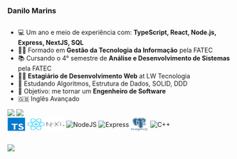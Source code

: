 ### Danilo Marins

##

- 💻 Um ano e meio de experiência com: <b>TypeScript, React, Node.js, Express, NextJS, SQL</b>
- 👨‍🎓 Formado em <b>Gestão da Tecnologia da Informação</b> pela FATEC
- 📚 Cursando o 4° semestre de <b>Análise e Desenvolvimento de Sistemas</b> pela FATEC
- 👨‍💻 <b>Estagiário de Desenvolvimento Web</b> at LW Tecnologia
- 🌱 Estudando Algoritmos, Estrutura de Dados, SOLID, DDD
- 🎯 Objetivo: me tornar um <b>Engenheiro de Software</b>
- 🇬🇧 Inglês Avançado

<div>
  <img height="180em" src="https://github-readme-stats-six-puce-48.vercel.app/api?username=danilojmarins&count_private=true&show_icons=true&theme=tokyonight" />
  <img height="180em" src="https://github-readme-stats-six-puce-48.vercel.app/api/top-langs/?username=danilojmarins&count_private=true&layout=compact&theme=tokyonight&langs_count=8" />
</div>

<div>
  <img align="center" alt="TS" height="30" width="40" src="https://raw.githubusercontent.com/devicons/devicon/master/icons/typescript/typescript-original.svg" />
  <img align="center" alt="React" height="30" width="40" src="https://raw.githubusercontent.com/devicons/devicon/master/icons/react/react-original.svg" />
  <img align="center" alt="NextJS" height="30" width="40" src="https://raw.githubusercontent.com/devicons/devicon/master/icons/nextjs/nextjs-original-wordmark.svg" />
  <img align="center" alt="NodeJS" height="30" width="40" src="https://cdn.jsdelivr.net/gh/devicons/devicon/icons/nodejs/nodejs-original.svg" />
  <img align="center" alt="Express" height="30" width="40" src="https://cdn.jsdelivr.net/gh/devicons/devicon/icons/express/express-original.svg" />
  <img align="center" alt="PostgreSQL" height="30" width="40" src="https://raw.githubusercontent.com/devicons/devicon/master/icons/postgresql/postgresql-plain-wordmark.svg" />
  <img align="center" alt="C++" height="30" width="40" src="https://cdn.jsdelivr.net/gh/devicons/devicon/icons/cplusplus/cplusplus-original.svg" />
</div>

##

<div>
  <a href="https://www.linkedin.com/in/danilo-jos%C3%A9-marins-27bb3b1a2/">
    <img src="https://img.shields.io/badge/-LinkedIn-%230077B5?style=for-the-badge&logo=linkedin&logoColor=white"></img>
  </a>
</div>
